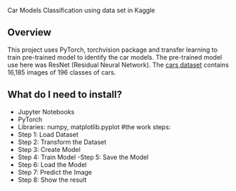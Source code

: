  Car Models Classification using data set in Kaggle

## Overview
This project uses PyTorch, torchvision package and transfer learning to train pre-trained model to identify the car models.
The pre-trained model use here was ResNet (Residual Neural Network). The [cars dataset](https://www.kaggle.com/jutrera/stanford-car-dataset-by-classes-folder) contains 16,185 images of 196 classes of cars.

## What do I need to install?
- Jupyter Notebooks
- PyTorch
- Libraries: numpy, matplotlib.pyplot
#the work steps:
- Step 1: Load Dataset
- Step 2: Transform the Dataset
- Step 3: Create Model
- Step 4: Train Model
 -Step 5: Save the Model
- Step 6: Load the Model
- Step 7: Predict the Image
- Step 8: Show the result
